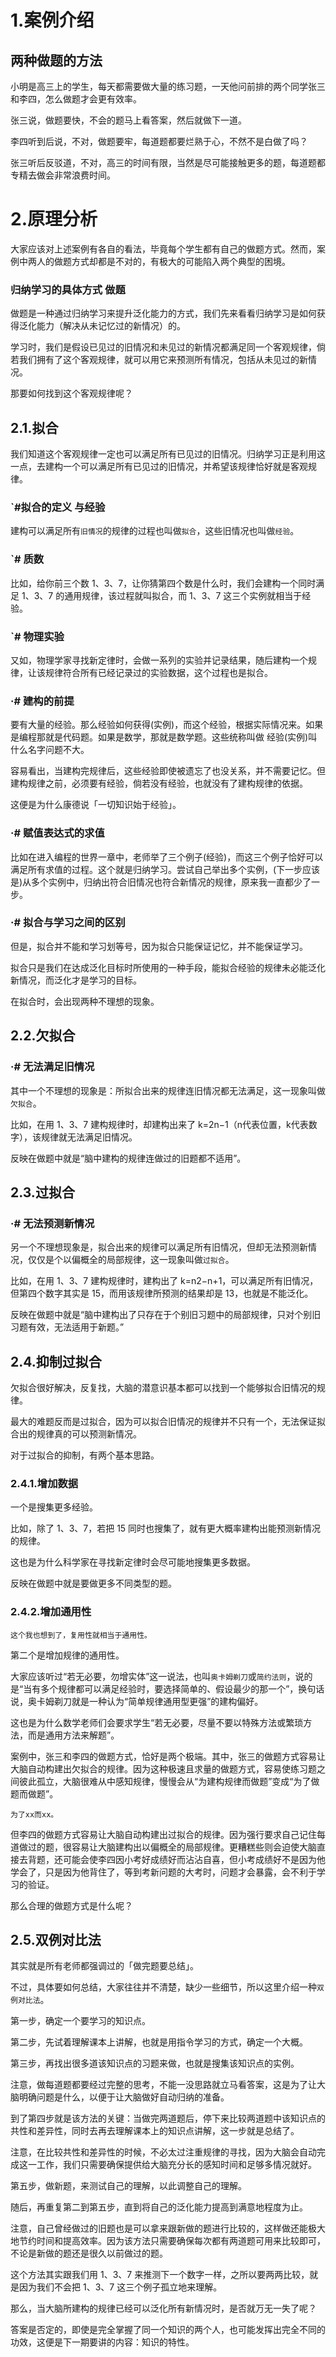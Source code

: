 # 1.案例介绍



## 两种做题的方法 

小明是高三上的学生，每天都需要做大量的练习题，一天他问前排的两个同学张三和李四，怎么做题才会更有效率。

张三说，做题要快，不会的题马上看答案，然后就做下一道。



李四听到后说，不对，做题要牢，每道题都要烂熟于心，不然不是白做了吗？



张三听后反驳道，不对，高三的时间有限，当然是尽可能接触更多的题，每道题都专精去做会非常浪费时间。

# 2.原理分析

大家应该对上述案例有各自的看法，毕竟每个学生都有自己的做题方式。然而，案例中两人的做题方式却都是不对的，有极大的可能陷入两个典型的困境。

### 归纳学习的具体方式 做题

做题是一种通过归纳学习来提升泛化能力的方式，我们先来看看归纳学习是如何获得泛化能力（解决从未记忆过的新情况）的。

学习时，我们是假设已见过的旧情况和未见过的新情况都满足同一个客观规律，倘若我们拥有了这个客观规律，就可以用它来预测所有情况，包括从未见过的新情况。

那要如何找到这个客观规律呢？

## 2.1.拟合 

我们知道这个客观规律一定也可以满足所有已见过的旧情况。归纳学习正是利用这一点，去建构一个可以满足所有已见过的旧情况，并希望该规律恰好就是客观规律。

### `#拟合的定义 与经验

建构可以满足所有`旧情况`的规律的过程也叫做`拟合`，这些旧情况也叫做`经验`。

### `# 质数

比如，给你前三个数 1、3、7，让你猜第四个数是什么时，我们会建构一个同时满足 1、3、7 的通用规律，该过程就叫拟合，而 1、3、7 这三个实例就相当于经验。

### `# 物理实验

又如，物理学家寻找新定律时，会做一系列的实验并记录结果，随后建构一个规律，让该规律符合所有已经记录过的实验数据，这个过程也是拟合。

### ·# 建构的前提

要有大量的经验。那么经验如何获得(实例)，而这个经验，根据实际情况来。如果是编程那就是代码题。如果是数学，那就是数学题。这些统称叫做 经验(实例)叫什么名字问题不大。

容易看出，当建构完规律后，这些经验即使被遗忘了也没关系，并不需要记忆。但建构规律之前，必须要有经验，倘若没有经验，也就没有了建构规律的依据。

这便是为什么康德说「一切知识始于经验」。



### ·# 赋值表达式的求值

比如在进入编程的世界一章中，老师举了三个例子(经验)，而这三个例子恰好可以满足所有求值的过程。这个就是归纳学习。尝试自己举出多个实例，(下一步应该是)从多个实例中，归纳出符合旧情况也符合新情况的规律，原来我一直都少了一步。



### ·# 拟合与学习之间的区别

但是，拟合并不能和学习划等号，因为拟合只能保证记忆，并不能保证学习。

拟合只是我们在达成泛化目标时所使用的一种手段，能拟合经验的规律未必能泛化新情况，而泛化才是学习的目标。

在拟合时，会出现两种不理想的现象。

## 2.2.欠拟合 

### ·# 无法满足旧情况

其中一个不理想的现象是：所拟合出来的规律连旧情况都无法满足，这一现象叫做`欠拟合`。

比如，在用 1、3、7 建构规律时，却建构出来了 k=2n−1（n代表位置，k代表数字），该规律就无法满足旧情况。

反映在做题中就是“脑中建构的规律连做过的旧题都不适用”。

## 2.3.过拟合 

### ·# 无法预测新情况

另一个不理想现象是，拟合出来的规律可以满足所有旧情况，但却无法预测新情况，仅仅是个以偏概全的局部规律，这一现象叫做`过拟合`。

比如，在用 1、3、7 建构规律时，建构出了 k=n2−n+1，可以满足所有旧情况，但第四个数字其实是 15，而用该规律所预测的结果却是 13，也就是不能泛化。

反映在做题中就是“脑中建构出了只存在于个别旧习题中的局部规律，只对个别旧习题有效，无法适用于新题。”

## 2.4.抑制过拟合

欠拟合很好解决，反复找，大脑的潜意识基本都可以找到一个能够拟合旧情况的规律。

最大的难题反而是过拟合，因为可以拟合旧情况的规律并不只有一个，无法保证拟合出的规律真的可以预测新情况。

对于过拟合的抑制，有两个基本思路。

### 2.4.1.增加数据 

一个是搜集更多经验。

比如，除了 1、3、7，若把 15 同时也搜集了，就有更大概率建构出能预测新情况的规律。

这也是为什么科学家在寻找新定律时会尽可能地搜集更多数据。

反映在做题中就是要做更多不同类型的题。

### 2.4.2.增加通用性 

```
这个我也想到了，复用性就相当于通用性。
```



第二个是增加规律的通用性。

大家应该听过“若无必要，勿增实体”这一说法，也叫`奥卡姆剃刀`或`简约法则`，说的是“当有多个规律都可以满足经验时，要选择简单的、假设最少的那一个”，换句话说，奥卡姆剃刀就是一种认为“简单规律通用型更强”的建构偏好。

这也是为什么数学老师们会要求学生“若无必要，尽量不要以特殊方法或繁琐方法，而是通用方法来解题”。

案例中，张三和李四的做题方式，恰好是两个极端。其中，张三的做题方式容易让大脑自动构建出欠拟合的规律。因为这种极速且求量的做题方式，容易使练习题之间彼此孤立，大脑很难从中感知规律，慢慢会从“为建构规律而做题”变成“为了做题而做题”。

```
为了xx而xx。
```

但李四的做题方式容易让大脑自动构建出过拟合的规律。因为强行要求自己记住每道做过的题，很容易让大脑建构出以偏概全的局部规律。更糟糕些则会迫使大脑直接去背题，还可能会使李四因小考好成绩好而沾沾自喜，但小考成绩好不是因为他学会了，只是因为他背住了，等到考新问题的大考时，问题才会暴露，会不利于学习的验证。

那么合理的做题方式是什么呢？

## 2.5.双例对比法

其实就是所有老师都强调过的「做完题要总结」。

不过，具体要如何总结，大家往往并不清楚，缺少一些细节，所以这里介绍一种`双例对比法`。

第一步，确定一个要学习的知识点。

第二步，先试着理解课本上讲解，也就是用指令学习的方式，确定一个大概。

第三步，再找出很多道该知识点的习题来做，也就是搜集该知识点的实例。

注意，做每道题都要经过完整的思考，不能一没思路就立马看答案，这是为了让大脑明确问题是什么，以便于让大脑做好自动归纳的准备。

到了第四步就是该方法的关键：当做完两道题后，停下来比较两道题中该知识点的共性和差异性，同时去再去理解课本上的知识点讲解，这一步就是总结了。

注意，在比较共性和差异性的时候，不必太过注重规律的寻找，因为大脑会自动完成这一工作，我们只需要确保提供给大脑充分长的感知时间和足够多情况就好。

第五步，做新题，来测试自己的理解，以此调整自己的理解。

随后，再重复第二到第五步，直到将自己的泛化能力提高到满意地程度为止。

注意，自己曾经做过的旧题也是可以拿来跟新做的题进行比较的，这样做还能极大地节约时间和提高效率。因为该方法只需要确保每次都有两道题可用来比较即可，不论是新做的题还是很久以前做过的题。

这个方法其实跟我们用 1、3、7 来推测下一个数字一样，之所以要两两比较，就是因为我们不会把 1、3、7 这三个例子孤立地来理解。

那么，当大脑所建构的规律已经可以泛化所有新情况时，是否就万无一失了呢？

答案是否定的，即使是完全掌握了同一个知识的两个人，也可能发挥出完全不同的功效，这便是下一期要讲的内容：知识的特性。











